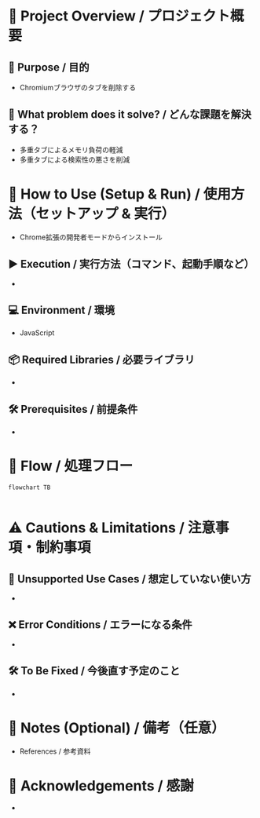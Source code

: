 # 📘 Project Overview / プロジェクト概要

## 🎯 Purpose / 目的
- Chromiumブラウザのタブを削除する

## 🧩 What problem does it solve? / どんな課題を解決する？
- 多重タブによるメモリ負荷の軽減
- 多重タブによる検索性の悪さを削減

# 🚀 How to Use (Setup & Run) / 使用方法（セットアップ & 実行）
- Chrome拡張の開発者モードからインストール

## ▶️ Execution / 実行方法（コマンド、起動手順など）
- 

## 💻 Environment / 環境
- JavaScript

## 📦 Required Libraries / 必要ライブラリ
- 

## 🛠️ Prerequisites / 前提条件
- 



# 🔄 Flow / 処理フロー

```mermaid
flowchart TB
  
````


# ⚠️ Cautions & Limitations / 注意事項・制約事項

## 🚫 Unsupported Use Cases / 想定していない使い方

*

## ❌ Error Conditions / エラーになる条件

*

## 🛠️ To Be Fixed / 今後直す予定のこと

*


# 📝 Notes (Optional) / 備考（任意）

* References / 参考資料

# 🙏 Acknowledgements / 感謝

*
